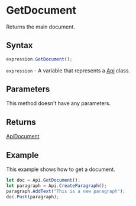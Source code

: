 # GetDocument

Returns the main document.

## Syntax

```javascript
expression.GetDocument();
```

`expression` - A variable that represents a [Api](../Api.md) class.

## Parameters

This method doesn't have any parameters.

## Returns

[ApiDocument](../../ApiDocument/ApiDocument.md)

## Example

This example shows how to get a document.

```javascript editor-docx
let doc = Api.GetDocument();
let paragraph = Api.CreateParagraph();
paragraph.AddText("This is a new paragraph");
doc.Push(paragraph);
```
